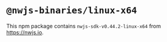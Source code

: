 # `@nwjs-binaries/linux-x64`

This npm package contains `nwjs-sdk-v0.44.2-linux-x64` from <https://nwjs.io>.
